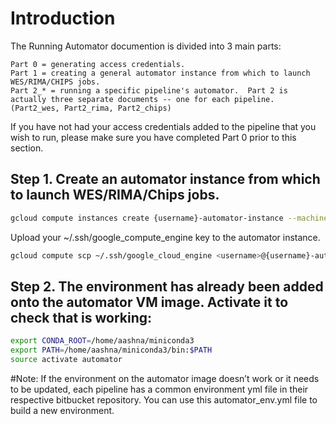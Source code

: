# Introduction
The Running Automator documention is divided into 3 main parts:

	Part 0 = generating access credentials.
	Part 1 = creating a general automator instance from which to launch WES/RIMA/CHIPS jobs.
	Part 2_* = running a specific pipeline's automator.  Part 2 is actually three separate documents -- one for each pipeline.  (Part2_wes, Part2_rima, Part2_chips)

If you have not had your access credentials added to the pipeline that you wish to run, please make sure you have completed Part 0 prior to this section.  

## Step 1. Create an automator instance from which to launch WES/RIMA/Chips jobs.

```bash
gcloud compute instances create {username}-automator-instance --machine-type n2-standard-2  --image-family=automator  --service-account biofxvm@cidc-biofx.iam.gserviceaccount.com --scopes https://www.googleapis.com/auth/devstorage.read_write,https://www.googleapis.com/auth/logging.write --zone us-east1-b
```

Upload your ~/.ssh/google_compute_engine key to the automator instance.
```bash
gcloud compute scp ~/.ssh/google_cloud_engine <username>@{username}-automator-instance:~/.ssh/
```

## Step 2. The environment has already been added onto the automator VM image.  Activate it to check that is working:

```bash
export CONDA_ROOT=/home/aashna/miniconda3
export PATH=/home/aashna/miniconda3/bin:$PATH
source activate automator
```
#Note: If the environment on the automator image doesn’t work or it needs to be updated, each pipeline has a common environment yml file in their respective bitbucket repository.  You can use this automator_env.yml file to build a new environment.
